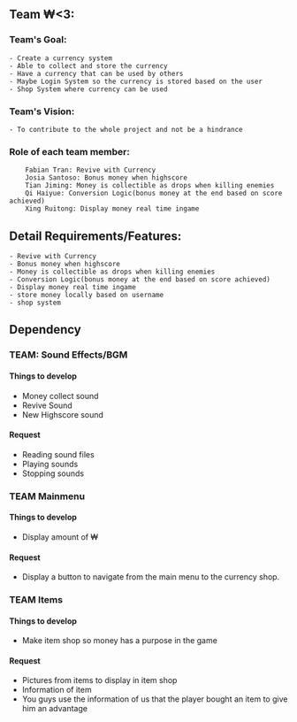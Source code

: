 ## Team ₩<3:
### Team's Goal:
    - Create a currency system
    - Able to collect and store the currency
    - Have a currency that can be used by others
    - Maybe Login System so the currency is stored based on the user
    - Shop System where currency can be used

### Team's Vision:
    - To contribute to the whole project and not be a hindrance
 
### Role of each team member:
        Fabian Tran: Revive with Currency
        Josia Santoso: Bonus money when highscore
        Tian Jiming: Money is collectible as drops when killing enemies
        Qi Haiyue: Conversion Logic(bonus money at the end based on score achieved)
        Xing Ruitong: Display money real time ingame

## Detail Requirements/Features:
    - Revive with Currency
    - Bonus money when highscore
    - Money is collectible as drops when killing enemies
    - Conversion Logic(bonus money at the end based on score achieved)
    - Display money real time ingame
    - store money locally based on username
    - shop system

## Dependency

### TEAM: Sound Effects/BGM
#### Things to develop

- Money collect sound
- Revive Sound
- New Highscore sound

#### Request
- Reading sound files
- Playing sounds
- Stopping sounds

### TEAM Mainmenu
#### Things to develop
- Display amount of ₩
#### Request
- Display a button to navigate from the main menu to the currency shop.

### TEAM Items
#### Things to develop
- Make item shop so money has a purpose in the game
#### Request
- Pictures from items to display in item shop
- Information of item
- You guys use the information of us that the player bought an item to give him an advantage